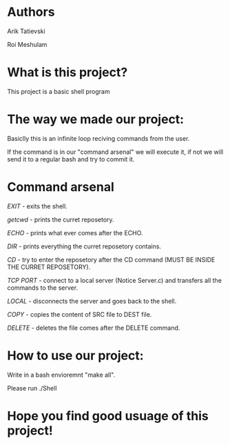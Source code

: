 # Authors
Arik Tatievski

Roi Meshulam

# What is this project?

This project is a basic shell program

# The way we made our project:
Basiclly this is an infinite loop reciving commands from the user. 

If the command is in our "command arsenal" we will execute it, if not we will send it to a regular bash and try to commit it.

# Command arsenal

*EXIT* - exits the shell.

*getcwd* - prints the curret reposetory.

*ECHO* - prints what ever comes after the ECHO.

*DIR* - prints everything the curret reposetory contains.

*CD* - try to enter the reposetory after the CD command (MUST BE INSIDE THE CURRET REPOSETORY).

*TCP PORT* - connect to a local server (Notice Server.c) and transfers all the commands to the server.

*LOCAL* - disconnects the server and goes back to the shell.

*COPY* - copies the content of SRC file to DEST file.

*DELETE* - deletes the file comes after the DELETE command.


# How to use our project:

Write in a bash envioremnt "make all". 

Please run ./Shell


# Hope you find good usuage of this project!
